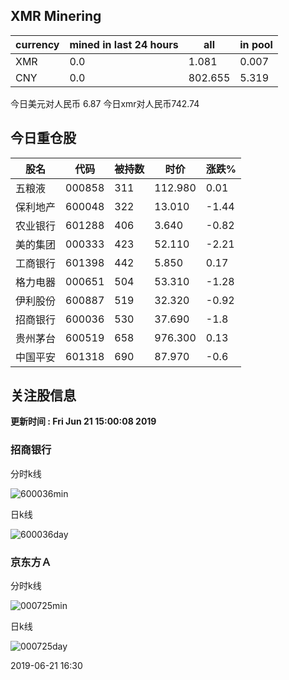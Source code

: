## XMR Minering

|currency|mined in last 24 hours|all|in pool|
|---|---|---|---|
|XMR|0.0|1.081|0.007|
|CNY|0.0|802.655|5.319|

今日美元对人民币 6.87	今日xmr对人民币742.74


## 今日重仓股 

|股名|代码|被持数|时价|涨跌%|
|---|---|---|---|---|
|五粮液|000858|311|112.980|0.01|
|保利地产|600048|322|13.010|-1.44|
|农业银行|601288|406|3.640|-0.82|
|美的集团|000333|423|52.110|-2.21|
|工商银行|601398|442|5.850|0.17|
|格力电器|000651|504|53.310|-1.28|
|伊利股份|600887|519|32.320|-0.92|
|招商银行|600036|530|37.690|-1.8|
|贵州茅台|600519|658|976.300|0.13|
|中国平安|601318|690|87.970|-0.6|

## 关注股信息
**更新时间 : Fri Jun 21 15:00:08 2019**
### 招商银行 
分时k线

![600036min](http://image.sinajs.cn/newchart/min/n/sh600036.gif)

日k线

![600036day](http://image.sinajs.cn/newchart/daily/n/sh600036.gif)

### 京东方Ａ 
分时k线

![000725min](http://image.sinajs.cn/newchart/min/n/sz000725.gif)

日k线

![000725day](http://image.sinajs.cn/newchart/daily/n/sz000725.gif)

2019-06-21 16:30